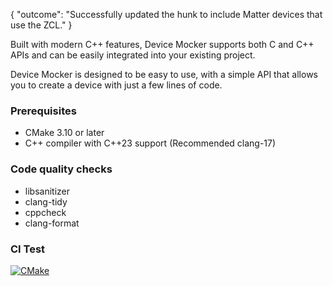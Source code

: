 
{
    "outcome": "Successfully updated the hunk to include Matter devices that use the ZCL."
}

Built with modern C++ features, Device Mocker supports both C and C++ APIs and can be easily integrated into your existing project.

Device Mocker is designed to be easy to use, with a simple API that allows you to create a device with just a few lines of code.


### Prerequisites

- CMake 3.10 or later
- C++ compiler with C++23 support (Recommended clang-17)

### Code quality checks
- libsanitizer
- clang-tidy
- cppcheck
- clang-format

### CI Test
[![CMake](https://github.com/zakaria1193/mockerbee/actions/workflows/cmake.yml/badge.svg)](https://github.com/zakaria1193/mockerbee/actions/workflows/cmake.yml)
